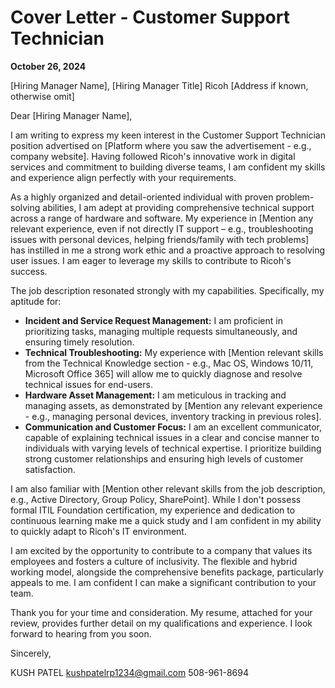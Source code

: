 # Cover Letter - Customer Support Technician

**October 26, 2024**

[Hiring Manager Name],
[Hiring Manager Title]
Ricoh
[Address if known, otherwise omit]

Dear [Hiring Manager Name],

I am writing to express my keen interest in the Customer Support Technician position advertised on [Platform where you saw the advertisement - e.g., company website].  Having followed Ricoh's innovative work in digital services and commitment to building diverse teams, I am confident my skills and experience align perfectly with your requirements.

As a highly organized and detail-oriented individual with proven problem-solving abilities, I am adept at providing comprehensive technical support across a range of hardware and software. My experience in [Mention any relevant experience, even if not directly IT support – e.g., troubleshooting issues with personal devices, helping friends/family with tech problems] has instilled in me a strong work ethic and a proactive approach to resolving user issues. I am eager to leverage my skills to contribute to Ricoh's success.

The job description resonated strongly with my capabilities.  Specifically, my aptitude for:

* **Incident and Service Request Management:** I am proficient in prioritizing tasks, managing multiple requests simultaneously, and ensuring timely resolution.
* **Technical Troubleshooting:** My experience with [Mention relevant skills from the Technical Knowledge section - e.g., Mac OS, Windows 10/11, Microsoft Office 365] will allow me to quickly diagnose and resolve technical issues for end-users.
* **Hardware Asset Management:** I am meticulous in tracking and managing assets, as demonstrated by [Mention any relevant experience - e.g., managing personal devices, inventory tracking in previous roles].
* **Communication and Customer Focus:** I am an excellent communicator, capable of explaining technical issues in a clear and concise manner to individuals with varying levels of technical expertise.  I prioritize building strong customer relationships and ensuring high levels of customer satisfaction.

I am also familiar with [Mention other relevant skills from the job description, e.g., Active Directory, Group Policy, SharePoint]. While I don't possess formal ITIL Foundation certification, my experience and dedication to continuous learning make me a quick study and I am confident in my ability to quickly adapt to Ricoh's IT environment.

I am excited by the opportunity to contribute to a company that values its employees and fosters a culture of inclusivity. The flexible and hybrid working model, alongside the comprehensive benefits package, particularly appeals to me.  I am confident I can make a significant contribution to your team.

Thank you for your time and consideration. My resume, attached for your review, provides further detail on my qualifications and experience. I look forward to hearing from you soon.

Sincerely,

KUSH PATEL
kushpatelrp1234@gmail.com
508-961-8694



